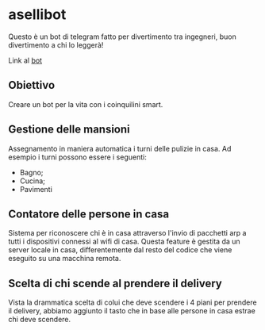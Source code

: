 # asellibot
Questo è un bot di telegram fatto per divertimento tra ingegneri, buon divertimento a chi lo leggerà!

Link al [bot](https://t.me/asellibot)

## Obiettivo
Creare un bot per la vita con i coinquilini smart.

## Gestione delle mansioni
Assegnamento in maniera automatica i turni delle pulizie in casa. 
Ad esempio i turni possono essere i seguenti: 
- Bagno;
- Cucina; 
- Pavimenti

## Contatore delle persone in casa
Sistema per riconoscere chi è in casa attraverso l'invio di pacchetti arp a tutti i dispositivi connessi al wifi di casa.
Questa feature è gestita da un server locale in casa, differentemente dal resto del codice che viene eseguito su una macchina remota.

## Scelta di chi scende al prendere il delivery
Vista la drammatica scelta di colui che deve scendere i 4 piani per prendere il delivery, abbiamo aggiunto il tasto che in base alle persone in casa estrae chi deve scendere. 

